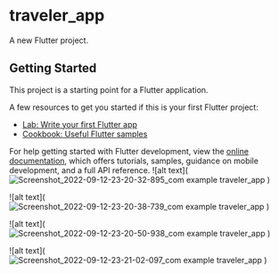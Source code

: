 # traveler_app

A new Flutter project.

## Getting Started

This project is a starting point for a Flutter application.

A few resources to get you started if this is your first Flutter project:

- [Lab: Write your first Flutter app](https://docs.flutter.dev/get-started/codelab)
- [Cookbook: Useful Flutter samples](https://docs.flutter.dev/cookbook)

For help getting started with Flutter development, view the
[online documentation](https://docs.flutter.dev/), which offers tutorials,
samples, guidance on mobile development, and a full API reference.
![alt text](![Screenshot_2022-09-12-23-20-32-895_com example traveler_app](https://user-images.githubusercontent.com/91878561/189744090-6d4cd6f7-a53f-4b8e-a0be-bd1e67361b17.jpg)
)

![alt text](![Screenshot_2022-09-12-23-20-38-739_com example traveler_app](https://user-images.githubusercontent.com/91878561/189744238-3ad053af-770f-42b9-a08c-a08226465920.jpg)
) 

![alt text](![Screenshot_2022-09-12-23-20-50-938_com example traveler_app](https://user-images.githubusercontent.com/91878561/189744292-63dfcfd8-ef89-4122-98bd-a103697d6631.jpg)
) 

![alt text](![Screenshot_2022-09-12-23-21-02-097_com example traveler_app](https://user-images.githubusercontent.com/91878561/189744678-2f488f3a-ac0f-4868-8de4-0959e76f6579.jpg)
) 
